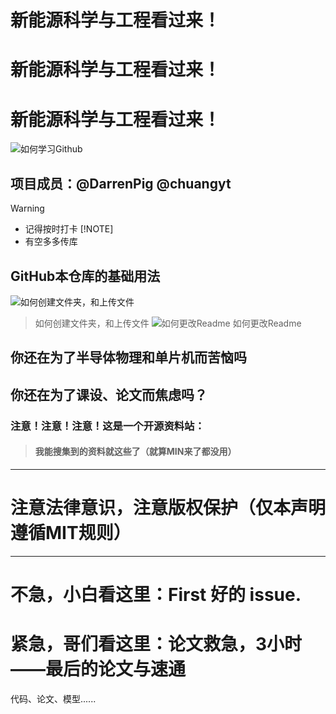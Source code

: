 # 新能源科学与工程看过来！
# 新能源科学与工程看过来！
# 新能源科学与工程看过来！
![如何学习Github](https://github.com/Darrenpig/new_energy_coder_club/assets/121377489/078df1bc-d576-4c17-9882-b9c9174d844c)


## 项目成员：@DarrenPig @chuangyt

> [!WARNING]
> - 记得按时打卡
> [!NOTE]
> - 有空多多传库
## GitHub本仓库的基础用法
![如何创建文件夹，和上传文件](https://github.com/Darrenpig/new_energy_coder_club/assets/121377489/f23e9721-96a6-46bb-b121-e76c907d58c7)
> 如何创建文件夹，和上传文件
![如何更改Readme](https://github.com/Darrenpig/new_energy_coder_club/assets/121377489/a997dff6-64bc-4343-bef1-6be4dad92522)
> 如何更改Readme



## 你还在为了半导体物理和单片机而苦恼吗

## 你还在为了课设、论文而焦虑吗？

### 注意！注意！注意！这是一个开源资料站：

> #### 我能搜集到的资料就这些了（就算MIN来了都没用）

---

# 注意法律意识，注意版权保护（仅本声明遵循MIT规则）

---

# 不急，小白看这里：First 好的 issue.


# 紧急，哥们看这里：论文救急，3小时——最后的论文与速通

代码、论文、模型......
